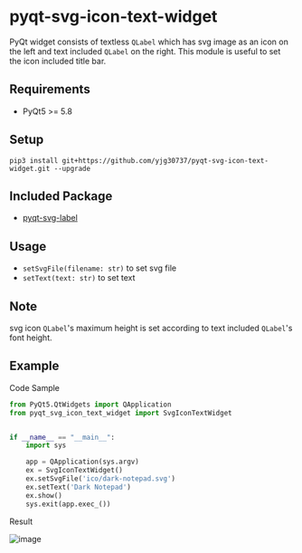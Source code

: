 # pyqt-svg-icon-text-widget
PyQt widget consists of textless ```QLabel``` which has svg image as an icon on the left and text included ```QLabel``` on the right. This module is useful to set the icon included title bar.

## Requirements
* PyQt5 >= 5.8

## Setup
```pip3 install git+https://github.com/yjg30737/pyqt-svg-icon-text-widget.git --upgrade```

## Included Package
* <a href="https://github.com/yjg30737/pyqt-svg-label.git">pyqt-svg-label</a>

## Usage
* ```setSvgFile(filename: str)``` to set svg file
* ```setText(text: str)``` to set text

## Note
svg icon ```QLabel```'s maximum height is set according to text included ```QLabel```'s font height.

## Example
Code Sample
```python
from PyQt5.QtWidgets import QApplication
from pyqt_svg_icon_text_widget import SvgIconTextWidget


if __name__ == "__main__":
    import sys

    app = QApplication(sys.argv)
    ex = SvgIconTextWidget()
    ex.setSvgFile('ico/dark-notepad.svg')
    ex.setText('Dark Notepad')
    ex.show()
    sys.exit(app.exec_())
```

Result

![image](https://user-images.githubusercontent.com/55078043/153750415-c9f99eb7-46be-4703-9751-18578e839f4b.png)
